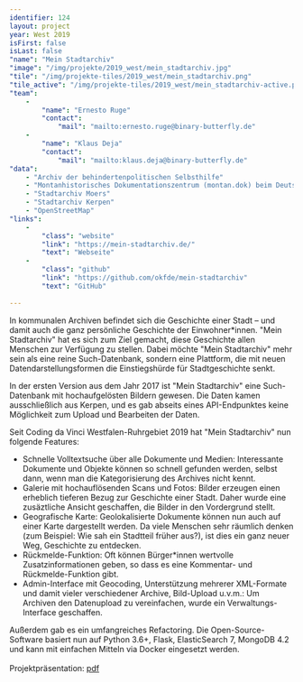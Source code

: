 ```yaml
---
identifier: 124
layout: project
year: West 2019
isFirst: false
isLast: false
"name": "Mein Stadtarchiv"
"image": "/img/projekte/2019_west/mein_stadtarchiv.jpg"
"tile": "/img/projekte-tiles/2019_west/mein_stadtarchiv.png"
"tile_active": "/img/projekte-tiles/2019_west/mein_stadtarchiv-active.png"
"team":
    -
        "name": "Ernesto Ruge"
        "contact":
            "mail": "mailto:ernesto.ruge@binary-butterfly.de"
    -
        "name": "Klaus Deja"
        "contact":
            "mail": "mailto:klaus.deja@binary-butterfly.de"
"data":
    - "Archiv der behindertenpolitischen Selbsthilfe"
    - "Montanhistorisches Dokumentationszentrum (montan.dok) beim Deutschen Bergbau-Museum Bochum"
    - "Stadtarchiv Moers"
    - "Stadtarchiv Kerpen"
    - "OpenStreetMap"
"links":
    -
        "class": "website"
        "link": "https://mein-stadtarchiv.de/"
        "text": "Webseite"
    -
        "class": "github"
        "link": "https://github.com/okfde/mein-stadtarchiv"
        "text": "GitHub"
           
---
```

In kommunalen Archiven befindet sich die Geschichte einer Stadt – und damit auch die ganz persönliche Geschichte der Einwohner\*innen. "Mein Stadtarchiv" hat es sich zum Ziel gemacht, diese Geschichte allen Menschen zur Verfügung zu stellen. Dabei möchte "Mein Stadtarchiv" mehr sein als eine reine Such-Datenbank, sondern eine Plattform, die mit neuen Datendarstellungsformen die Einstiegshürde für Stadtgeschichte senkt.

In der ersten Version aus dem Jahr 2017 ist "Mein Stadtarchiv" eine Such-Datenbank mit hochaufgelösten Bildern gewesen. Die Daten kamen ausschließlich aus Kerpen, und es gab abseits eines API-Endpunktes keine Möglichkeit zum Upload und Bearbeiten der Daten.

Seit Coding da Vinci Westfalen-Ruhrgebiet 2019 hat "Mein Stadtarchiv" nun folgende Features:

- Schnelle Volltextsuche über alle Dokumente und Medien:
Interessante Dokumente und Objekte können so schnell gefunden werden, selbst dann, wenn man die Kategorisierung des Archives nicht kennt.
- Galerie mit hochauflösenden Scans und Fotos: 
Bilder erzeugen einen erheblich tieferen Bezug zur Geschichte einer Stadt. Daher wurde eine zusäztliche Ansicht geschaffen, die Bilder in den Vordergrund stellt.
- Geografische Karte: 
Geolokalisierte Dokumente können nun auch auf einer Karte dargestellt werden. Da viele Menschen sehr räumlich denken (zum Beispiel: Wie sah ein Stadtteil früher aus?), ist dies ein ganz neuer Weg, Geschichte zu entdecken.
- Rückmelde-Funktion: 
Oft können Bürger\*innen wertvolle Zusatzinformationen geben, so dass es eine Kommentar- und Rückmelde-Funktion gibt.
- Admin-Interface mit Geocoding, Unterstützung mehrerer XML-Formate und damit vieler verschiedener Archive, Bild-Upload u.v.m.: 
Um Archiven den Datenupload zu vereinfachen, wurde ein Verwaltungs-Interface geschaffen.

Außerdem gab es ein umfangreiches Refactoring. Die Open-Source-Software basiert nun auf Python 3.6+, Flask, ElasticSearch 7, MongoDB 4.2 und kann mit einfachen Mitteln via Docker eingesetzt werden.<br/><br/>
Projektpräsentation: <a href="/projekte/2019_west/mein_stadtarchiv.pdf" target="_blank">pdf</a>